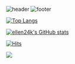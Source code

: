 
![header](https://capsule-render.vercel.app/api?type=waving&color=BDBDC8&text='HI'&height=200&fontSize=90&fontColor=ffffff)
![footer](https://capsule-render.vercel.app/api?section=footer&type=waving&color='BDCBDC8')

﻿[![Top Langs](https://github-readme-stats.vercel.app/api/top-langs/?username=ellen24k&count_private=true&langs_count=10&layout=compact&theme=dark)](https://github.com/ellen24k/ellen24k)

[![ellen24k's GitHub stats](https://github-readme-stats.vercel.app/api?username=ellen24k&count_private=true&include_all_commits&show_icons=true&theme=dracula)](https://github.com/ellen24k/ellen24k)

[![Hits](https://hits.seeyoufarm.com/api/count/incr/badge.svg?url=https%3A%2F%2Fgithub.com%2Fellen24k%2Fhit-counter)](https://github.com/ellen24k/ellen24k)

<img src="https://capsule-render.vercel.app/api?type=waving&color=BDBDC8&height=150&section=footer" />
